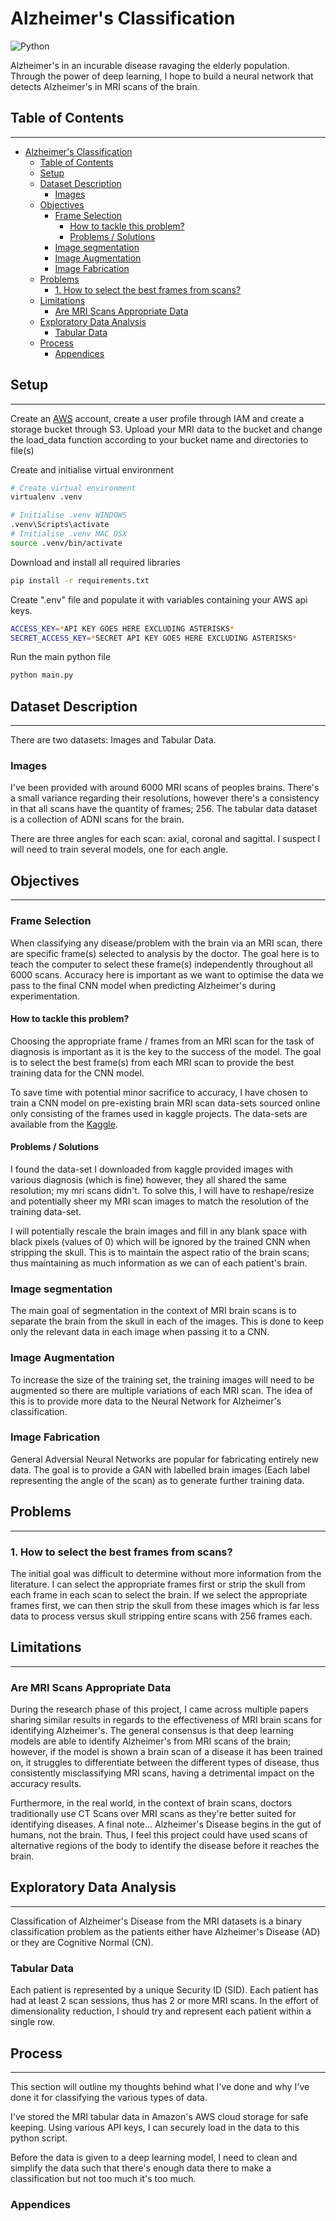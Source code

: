 # Alzheimer's Classification

![Python](https://img.shields.io/badge/Made%20by-my%20brain-blue)

Alzheimer's in an incurable disease ravaging the elderly population. Through the power of deep learning, I hope to build a neural network that detects Alzheimer's in MRI scans of the brain.

## Table of Contents
---

- [Alzheimer's Classification](#alzheimer-s-classification)
  * [Table of Contents](#table-of-contents)
  * [Setup](#setup)
  * [Dataset Description](#dataset-description)
    + [Images](#images)
  * [Objectives](#objectives)
    + [Frame Selection](#frame-selection)
      - [How to tackle this problem?](#how-to-tackle-this-problem-)
      - [Problems / Solutions](#problems---solutions)
    + [Image segmentation](#image-segmentation)
    + [Image Augmentation](#image-augmentation)
    + [Image Fabrication](#image-fabrication)
  * [Problems](#problems)
    + [1. How to select the best frames from scans?](#1-how-to-select-the-best-frames-from-scans-)
  * [Limitations](#limitations)
    + [Are MRI Scans Appropriate Data](#are-mri-scans-appropriate-data)
  * [Exploratory Data Analysis](#exploratory-data-analysis)
    + [Tabular Data](#tabular-data)
  * [Process](#process)
    + [Appendices](#appendices)

## Setup
---
Create an [AWS](https://aws.amazon.com) account, create a user profile through IAM and create a storage bucket through S3. Upload your MRI data to the bucket and change the load_data function according to your bucket name and directories to file(s)

Create and initialise virtual environment

```bash
# Create virtual environment
virtualenv .venv

# Initialise .venv WINDOWS
.venv\Scripts\activate
# Initialise .venv MAC OSX
source .venv/bin/activate
```

Download and install all required libraries

```bash
pip install -r requirements.txt
```

Create ".env" file and populate it with variables containing your AWS api keys.

```bash
ACCESS_KEY=*API KEY GOES HERE EXCLUDING ASTERISKS*
SECRET_ACCESS_KEY=*SECRET API KEY GOES HERE EXCLUDING ASTERISKS*
```

Run the main python file

```bash
python main.py
```

## Dataset Description
---
There are two datasets: Images and Tabular Data.

### Images
I've been provided with around 6000 MRI scans of peoples brains. There's a small variance regarding their resolutions, however there's a consistency in that all scans have the quantity of frames; 256. The tabular data dataset is a collection of ADNI scans for the brain. 

There are three angles for each scan: axial, coronal and sagittal. I suspect I will need to train several models, one for each angle. 



## Objectives
---
### Frame Selection

When classifying any disease/problem with the brain via an MRI scan, there are specific frame(s) selected to analysis by the doctor. The goal here is to teach the computer to select these frame(s) independently throughout all 6000 scans. Accuracy here is important as we want to optimise the data we pass to the final CNN model when predicting Alzheimer's during experimentation.

#### How to tackle this problem?
Choosing the appropriate frame / frames from an MRI scan for the task of diagnosis is important as it is the key to the success of the model. The goal is to select the best frame(s) from each MRI scan to provide the best training data for the CNN model. 

To save time with potential minor sacrifice to accuracy, I have chosen to train a CNN model on pre-existing brain MRI scan data-sets sourced online only consisting of the frames used in kaggle projects. The data-sets are available from the [Kaggle](https://www.kaggle.com/code/hachemsfar/alzheimer-mri-model-data-exploration/data).

#### Problems / Solutions
I found the data-set I downloaded from kaggle provided images with various diagnosis (which is fine) however, they all shared the same resolution; my mri scans didn't. To solve this, I will have to reshape/resize and potentially sheer my MRI scan images to match the resolution of the training data-set. 

I will potentially rescale the brain images and fill in any blank space with black pixels (values of 0) which will be ignored by the trained CNN when stripping the skull. This is to maintain the aspect ratio of the brain scans; thus maintaining as much information as we can of each patient's brain.

### Image segmentation

The main goal of segmentation in the context of MRI brain scans is to separate the brain from the skull in each of the images. This is done to keep only the relevant data in each image when passing it to a CNN.

<!-- Link papers talking about scan segmentation -->
<!-- https://pubmed.ncbi.nlm.nih.gov/25945121/ -->
<!-- https://ieeexplore.ieee.org/abstract/document/9234262-->

### Image Augmentation

To increase the size of the training set, the training images will need to be augmented so there are multiple variations of each MRI scan. The idea of this is to provide more data to the Neural Network for Alzheimer's classification.

### Image Fabrication

General Adversial Neural Networks are popular for fabricating entirely new data. The goal is to provide a GAN with labelled brain images (Each label representing the angle of the scan) as to generate further training data.

## Problems
---
### 1. How to select the best frames from scans?
The initial goal was difficult to determine without more information from the literature. I can select the appropriate frames first or strip the skull from each frame in each scan to select the brain. If we select the appropriate frames first, we can then strip the skull from these images which is far less data to process versus skull stripping entire scans with 256 frames each. 

## Limitations
---
### Are MRI Scans Appropriate Data

During the research phase of this project, I came across multiple papers sharing similar results in regards to the effectiveness of MRI brain scans for identifying Alzheimer's. The general consensus is that deep learning models are able to identify Alzheimer's from MRI scans of the brain; however, if the model is shown a brain scan of a disease it has been trained on, it struggles to differentiate between the different types of disease, thus consistently misclassifying MRI scans, having a detrimental impact on the accuracy results.

Furthermore, in the real world, in the context of brain scans, doctors traditionally use CT Scans over MRI scans as they're better suited for identifying diseases. A final note... Alzheimer's Disease begins in the gut of humans, not the brain. Thus, I feel this project could have used scans of alternative regions of the body to identify the disease before it reaches the brain.

<!-- ## What is Alzheimer's Disease? -->

## Exploratory Data Analysis

---

Classification of Alzheimer's Disease from the MRI datasets is a binary classification problem as the patients either have Alzheimer's Disease (AD) or they are Cognitive Normal (CN).

### Tabular Data

Each patient is represented by a unique Security ID (SID). Each patient has had at least 2 scan sessions, thus has 2 or more MRI scans. In the effort of dimensionality reduction, I should try and represent each patient within a single row.

<!-- Pie chart for Diagnosis to represent binary ratio -->
<!--  Will Cross Validation be needed due to size/ratio of diagnosis -->
<!-- Something to do with Age -->


## Process

---

This section will outline my thoughts behind what I've done and why I've done it for classifying the various types of data.

I've stored the MRI tabular data in Amazon's AWS cloud storage for safe keeping. Using various API keys, I can securely load in the data to this python script.

Before the data is given to a deep learning model, I need to clean and simplify the data such that there's enough data there to make a classification but not too much it's too much.


### Appendices